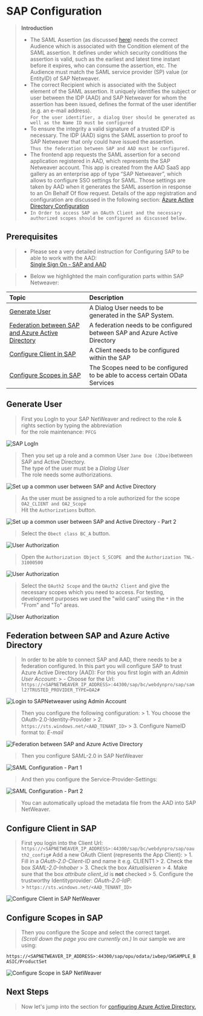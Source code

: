 
# SAP Configuration

> **Introduction**
> - The SAML Assertion (as discussed [here](../README.md)) needs the correct Audience which is associated with the Condition element of the SAML assertion. It defines under which security conditions the assertion is valid, such as the earliest and latest time instant before it expires, who can consume the assertion, etc. The Audience must match the SAML service provider (SP) value (or EntityID) of SAP Netweaver. 
> - The correct Recipient which is associated with the Subject element of the SAML assertion. It uniquely identifies the subject or user between the IDP (AAD) and SAP Netweaver for whom the assertion has been issued, defines the format of the user identifier (e.g. an e-mail address). <br> ```For the user identifier, a dialog User should be generated as well as the Name ID must be configured``` <br>
> - To ensure the integrity a valid signature of a trusted IDP is necessary. The IDP (AAD) signs the SAML assertion to proof to SAP Netweaver that only could have issued the assertion. <br> ```Thus the federation between SAP and AAD must be configured.``` <br>
> - The frontend app requests the SAML assertion for a second application registered in AAD, which represents the SAP Netweaver account. This app is created from the AAD SaaS app gallery as an enterprise app of type “SAP Netweaver”, which allows to configure SSO settings for SAML. Those settings are taken by AAD when it generates the SAML assertion in response to an On Behalf Of flow request. Details of the app registration and configuration are discussed in the following section: [Azure Active Directory Configuration](../AzureActiveDirectoryConfiguration/README.md) <br>
> - ```In Order to access SAP an OAuth Client and the necessary authorized scopes should be configured as discussed below.```


## Prerequisites
> - Please see a very detailed instruction for Configuring SAP to be able to work with the AAD: <br> [Single Sign On - SAP and AAD](https://blogs.sap.com/2019/10/17/single-sign-on-for-abap-engine-with-azure-active-directory-using-oauth/) <br>

> - Below we highlighted the main configuration parts within SAP Netweaver: <br>

|Topic|Description|
|:-----------|:------------------|
|[Generate User](#generate-user)|A Dialog User needs to be generated in the SAP System.|
|[Federation between SAP and Azure Active Directory](#federation-between-sap-and-azure-active-directory)|A federation needs to be configured between SAP and Azure Active Directory|
|[Configure Client in SAP](#configure-client-in-sap)|A Client needs to be configured within the SAP|
|[Configure Scopes in SAP](#configure-scopes-in-sap)|The Scopes need to be configured to be able to access certain OData Services|


## Generate User

> First you LogIn to your SAP NetWeaver and redirect to the role & rights section by typing the abbreviation <br> for the role maintenance: ```PFCG```

![SAP LogIn](./img/SAPNetweaverLogIn.png)


> Then you set up a role and a common User ```Jane Doe (JDoe)```between SAP and Active Directory. <br>
> The type of the user must be a *Dialog User* <br>
> The role needs some authorizations.


![Set up a common user between SAP and Active Directory](./img/SAPNetweaverRoleConfiguration.png)


> As the user must be assigned to a role authorized for the scope ```OA2_CLIENT and OA2_Scope``` <br>
> Hit the ```Authorizations``` button.


![Set up a common user between SAP and Active Directory - Part 2](./img/SAPNetweaverRoleConfigurationAuthorization1.png)

> Select the ```Obect class BC_A``` button.

![User Authorization](./img/SAPNetweaverRoleConfigurationAuthorization2.png)

> Open the ```Authorization Object S_SCOPE ``` and the ```Authorization TNL-31000500 ```

![User Authorization](./img/SAPNetweaverRoleConfigurationAuthorization3.png)

> Select the ```OAuth2 Scope``` and the ```OAuth2 Client``` and give the necessary scopes which you need to access.
> For testing, development purposes we used the "wild card" using the ```*``` in the "From" and "To" areas.

![User Authorization](./img/SAPNetweaverRoleConfigurationAuthorization4.png)

## Federation between SAP and Azure Active Directory

> In order to be able to connect SAP and AAD, there needs to be a federation configured.
> In this part you will configure SAP to trust Azure Active Directory (AAD):
> For this you first login with an *Admin User Account*:
    > - Choose for the Url: ```https://<SAPNETWEAVER_IP_ADDRESS>:44300/sap/bc/webdynpro/sap/saml2?TRUSTED_PROVIDER_TYPE=OA2#```


![Login to SAPNetweaver using Admin Account](./img/SAPNetweaverAdminLogIn.png)

> Then you configure the following configuration:
    > 1. You choose the OAuth-2.0-Identity-Provider
    > 2. ``` https://sts.windows.net/<AAD_TENANT_ID> ```
    > 3. Configure NameID format to: *E-mail*

![Federation between SAP and Azure Active Directory](./img/SAPNetWeaverTruststellungAAD.png)


> Then you configure SAML-2.0 in SAP NetWeaver

![SAML Configuration - Part 1](./img/SAPNetweaverSAMLKonfiguration.png)

> And then you configure the Service-Provider-Settings:

![SAML Configuration - Part 2](./img/SAPNetweaverSAMLConfigurationPart2.png)

> You can automatically upload the metadata file from the AAD into SAP NetWeaver.

## Configure Client in SAP

> First you login into the Client Url: ```https://<SAPNETWEAVER_IP_ADDRESS>:44300/sap/bc/webdynpro/sap/oauth2_config#```
> Add a new OAuth Client (represents the App Client):
    > 1. Fill in a *OAuth-2.0-Client-ID* and name it e.g. CLIENT1
    > 2. Check the box *SAML-2.0-Inhaber*
    > 3. Check the box *Aktualisieren*
    > 4. Make sure that the box *attribute client_id* is **not** checked
    > 5. Configure the trustworthy Identityprovider: *OAuth-2.0-IdP*: <br>
    > ``` https://sts.windows.net/<AAD_TENANT_ID> ```

![Configure Client in SAP NetWeaver](./img/SAPNetweaverClientSetup.png)

## Configure Scopes in SAP

> Then you configure the Scope and select the correct target. <br>
> *(Scroll down the page you are currently on.)*
> In our sample we are using: 

```https://<SAPNETWEAVER_IP_ADDRESS>:44300/sap/opu/odata/iwbep/GWSAMPLE_BASIC/ProductSet```

![Configure Scope in SAP NetWeaver](./img/SAPNetweaverScope.png)


## Next Steps

> Now let's jump into the section for [configuring Azure Active Directory.](../AzureActiveDirectoryConfiguration/README.md) 